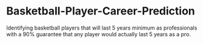 # Basketball-Player-Career-Prediction

Identifying basketball players that will last 5 years minimum as professionals with a 90% guarantee that any player would actually last 5 years as a pro.
